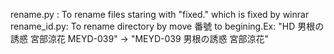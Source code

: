 rename.py   : To rename files staring with "fixed." which is fixed by winrar  
rename_id.py: To rename directory by move 番號 to begining.Ex: "HD  男根の誘惑 宮部涼花 MEYD-039" -> "MEYD-039 男根の誘惑 宮部涼花"
